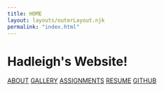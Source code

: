 ```yaml
---
title: HOME
layout: layouts/outerLayout.njk
permalink: "index.html"
---
```


<div class="body-row">
      <div class="body-column left">
        <div class="homeTitle">
          <h1 id="title">Hadleigh's Website!</h1>
        </div>
      </div>
      <div class="body-column right">
        <div class="grid-container">
          <a href="about.html"
            style="flex-grow: 2; background-image: url('https://github.com/HadleighJae/portfolio/blob/main/docs/images/whiteDressCrystalFar.JPG?raw=true'); background-position: 50% 46%; background-size: cover"
            >ABOUT</a>
          <a href="gallery.html"
            style="flex-grow: 1; background-image: url('https://github.com/HadleighJae/portfolio/blob/main/docs/images/jpromgroupspook.JPG?raw=true'); background-position: 50% 46%; background-size: cover"
            >GALLERY</a>
          <a href="gameanalysis.html"
            style="flex-grow: 1; background-image: url('https://github.com/HadleighJae/portfolio/blob/main/docs/images/shroomtable.JPG?raw=true'); background-position: 50% 46%; background-size: cover"
            >ASSIGNMENTS</a>
          <a href="resume.html"
            style="flex-grow: 1; background-image: url('https://github.com/HadleighJae/portfolio/blob/main/docs/images/lizziePose.jpg?raw=true'); background-position: 50% 46%; background-size: cover"
            >RESUME</a>
          <a href="https://github.com/HadleighJae/portfolio"
            style="flex-grow: 3; background-image: url('https://github.com/HadleighJae/portfolio/blob/main/docs/images/bookcovercropped.JPG?raw=true'); background-position: 50% 46%; background-size: cover"
            >GITHUB</a>
        </div>
      </div>
    </div>
<script>
    // Function to reset menu when the screen is resized
    window.onresize = function () {
        var x = document.getElementById("myTopnav");
        if (window.innerWidth > 600) {
            x.className = "topnav";
            // Reset to normal menu when screen is big
        }
    };
    // Add hover effect using JavaScript for homeTitle h1
    document.addEventListener("DOMContentLoaded", function () {
        const title = document.getElementById("title");
        title.addEventListener("mouseenter", function () {
            title.style.textShadow =
                "-1px 1px 1px #1d2b70, 1px 1px 1px #1d2b70, 1px -1px 1px #1d2b70, -1px -1px 1px #1d2b70, 2px 2px 1px #762851, 4px 4px 1px #d985fa, 6px 6px 1px #4ab5f8";
        });
        title.addEventListener("mouseleave", function () {
            title.style.textShadow = "0px 0px #303030";
        });
    });
    document.addEventListener("DOMContentLoaded", function () {
        const gridLinks = document.querySelectorAll(".grid-container > a");
        gridLinks.forEach(link => {
            link.addEventListener("mouseenter", function () {
                link.style.opacity = "1";
                link.style.filter = "grayscale(0%)";
            });
            link.addEventListener("mouseleave", function () {
                link.style.opacity = "0.6";
                link.style.filter = "blur(1px) grayscale(50%)";
            });
        });
    });
    </script>

